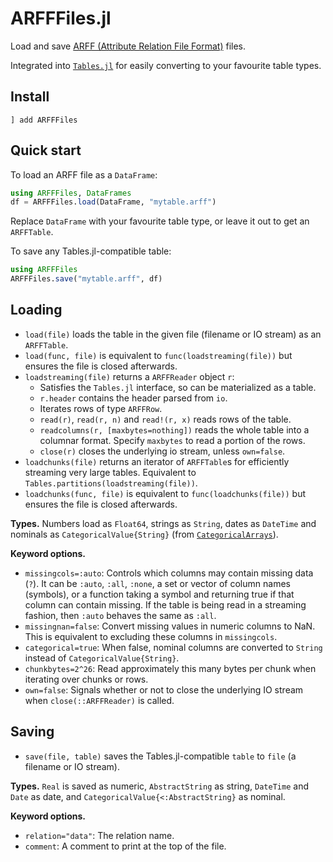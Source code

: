# ARFFFiles.jl

Load and save [ARFF (Attribute Relation File Format)](https://waikato.github.io/weka-wiki/formats_and_processing/arff/) files.

Integrated into [`Tables.jl`](https://github.com/JuliaData/Tables.jl) for easily converting to your favourite table types.

## Install

```
] add ARFFFiles
```

## Quick start

To load an ARFF file as a `DataFrame`:
```julia
using ARFFFiles, DataFrames
df = ARFFFiles.load(DataFrame, "mytable.arff")
```
Replace `DataFrame` with your favourite table type, or leave it out to get an `ARFFTable`.

To save any Tables.jl-compatible table:
```julia
using ARFFFiles
ARFFFiles.save("mytable.arff", df)
```

## Loading

- `load(file)` loads the table in the given file (filename or IO stream) as an `ARFFTable`.
- `load(func, file)` is equivalent to `func(loadstreaming(file))` but ensures the file is closed afterwards.
- `loadstreaming(file)` returns a `ARFFReader` object `r`:
    - Satisfies the `Tables.jl` interface, so can be materialized as a table.
    - `r.header` contains the header parsed from `io`.
    - Iterates rows of type `ARFFRow`.
    - `read(r)`, `read(r, n)` and `read!(r, x)` reads rows of the table.
    - `readcolumns(r, [maxbytes=nothing])` reads the whole table into a columnar format. Specify `maxbytes` to read a portion of the rows.
    - `close(r)` closes the underlying io stream, unless `own=false`.
- `loadchunks(file)` returns an iterator of `ARFFTable`s for efficiently streaming very large tables. Equivalent to `Tables.partitions(loadstreaming(file))`.
- `loadchunks(func, file)` is equivalent to `func(loadchunks(file))` but ensures the file is closed afterwards.

**Types.** Numbers load as `Float64`, strings as `String`, dates as `DateTime` and nominals as `CategoricalValue{String}` (from [`CategoricalArrays`](https://github.com/JuliaData/CategoricalArrays.jl)).

**Keyword options.**
- `missingcols=:auto`: Controls which columns may contain missing data (`?`). It can be `:auto`, `:all`, `:none`, a set or vector of column names (symbols), or a function taking a symbol and returning true if that column can contain missing. If the table is being read in a streaming fashion, then `:auto` behaves the same as `:all`.
- `missingnan=false`: Convert missing values in numeric columns to NaN. This is equivalent to excluding these columns in `missingcols`.
- `categorical=true`: When false, nominal columns are converted to `String` instead of `CategoricalValue{String}`.
- `chunkbytes=2^26`: Read approximately this many bytes per chunk when iterating over chunks or rows.
- `own=false`: Signals whether or not to close the underlying IO stream when `close(::ARFFReader)` is called.

## Saving

- `save(file, table)` saves the Tables.jl-compatible `table` to `file` (a filename or IO stream).

**Types.** `Real` is saved as numeric, `AbstractString` as string, `DateTime` and `Date` as date, and `CategoricalValue{<:AbstractString}` as nominal.

**Keyword options.**
- `relation="data"`: The relation name.
- `comment`: A comment to print at the top of the file.
